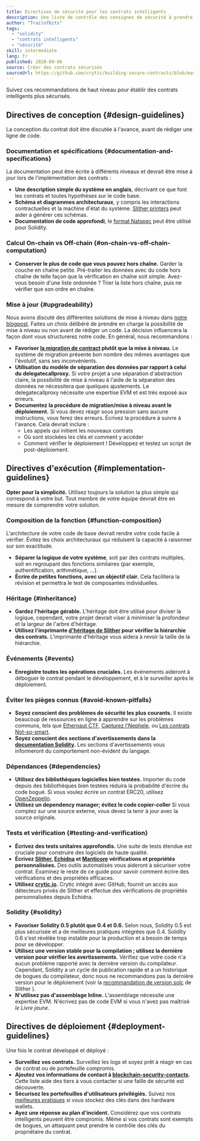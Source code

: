 ```yaml
---
title: Directives de sécurité pour les contrats intelligents
description: Une liste de contrôle des consignes de sécurité à prendre en compte lors de la création de votre DApp
author: "Trailofbits"
tags:
  - "solidity"
  - "contrats intelligents"
  - "sécurité"
skill: intermediate
lang: fr
published: 2020-09-06
source: Créer des contrats sécurisés
sourceUrl: https://github.com/crytic/building-secure-contracts/blob/master/development-guidelines/guidelines.md
---
```


Suivez ces recommandations de haut niveau pour établir des contrats intelligents plus sécurisés.

## Directives de conception {#design-guidelines}

La conception du contrat doit être discutée à l'avance, avant de rédiger une ligne de code.

### Documentation et spécifications {#documentation-and-specifications}

La documentation peut être écrite à différents niveaux et devrait être mise à jour lors de l'implémentation des contrats :

- **Une description simple du système en anglais**, décrivant ce que font les contrats et toutes hypothèses sur le code base.
- **Schéma et diagrammes architecturaux**, y compris les interactions contractuelles et la machine d'état du système. [Slither printers](https://github.com/crytic/slither/wiki/Printer-documentation) peut aider à générer ces schémas.
- **Documentation de code approfondi**, le [format Natspec](https://solidity.readthedocs.io/en/develop/natspec-format.html) peut être utilisé pour Solidity.

### Calcul On-chain vs Off-chain {#on-chain-vs-off-chain-computation}

- **Conserver le plus de code que vous pouvez hors chaîne.** Garder la couche en chaîne petite. Pré-traiter les données avec du code hors chaîne de telle façon que la vérification en chaîne soit simple. Avez-vous besoin d'une liste ordonnée ? Trier la liste hors chaîne, puis ne vérifier que son ordre en chaîne.

### Mise à jour {#upgradeability}

Nous avons discuté des différentes solutions de mise à niveau dans [notre blogpost](https://blog.trailofbits.com/2018/09/05/contract-upgrade-anti-patterns/). Faites un choix délibéré de prendre en charge la possibilité de mise à niveau ou non avant de rédiger un code. La décision influencera la façon dont vous structurerez notre code. En général, nous recommandons :

- **Favoriser [la migration de contract](https://blog.trailofbits.com/2018/10/29/how-contract-migration-works/) plutôt que la mise à niveau.** Le système de migration présente bon nombre des mêmes avantages que l'évolutif, sans ses inconvénients.
- **Utilisation du modèle de séparation des données par rapport à celui du delegatecallproxy.** Si votre projet a une séparation d'abstraction claire, la possibilité de mise à niveau à l'aide de la séparation des données ne nécessitera que quelques ajustements. Le delegatecallproxy nécessite une expertise EVM et est très exposé aux erreurs.
- **Documentez la procédure de migration/mise à niveau avant le déploiement.** Si vous devez réagir sous pression sans aucune instructions, vous ferez des erreurs. Écrivez la procédure à suivre à l'avance. Cela devrait inclure :
  - Les appels qui initient les nouveaux contrats
  - Où sont stockées les clés et comment y accéder
  - Comment vérifier le déploiement ! Développez et testez un script de post-déploiement.

## Directives d'exécution {#implementation-guidelines}

**Opter pour la simplicité.** Utilisez toujours la solution la plus simple qui correspond à votre but. Tout membre de votre équipe devrait être en mesure de comprendre votre solution.

### Composition de la fonction {#function-composition}

L'architecture de votre code de base devrait rendre votre code facile à vérifier. Évitez les choix architecturaux qui réduisent la capacité à raisonner sur son exactitude.

- **Séparer la logique de votre système**, soit par des contrats multiples, soit en regroupant des fonctions similaires (par exemple, authentification, arithmétique, ...).
- **Écrire de petites fonctions, avec un objectif clair.** Cela facilitera la révision et permettra le test de composantes individuelles.

### Héritage {#inheritance}

- **Gardez l'héritage gérable.** L'héritage doit être utilisé pour diviser la logique, cependant, votre projet devrait viser à minimiser la profondeur et la largeur de l'arbre d'héritage.
- **Utilisez l'imprimante [d'héritage de Slither](https://github.com/crytic/slither/wiki/Printer-documentation#inheritance-graph) pour vérifier la hiérarchie des contrats.** L'imprimante d'héritage vous aidera à revoir la taille de la hiérarchie.

### Événements {#events}

- **Enregistre toutes les opérations cruciales.** Les événements aideront à déboguer le contrat pendant le développement, et à le surveiller après le déploiement.

### Éviter les pièges connus {#avoid-known-pitfalls}

- **Soyez conscient des problèmes de sécurité les plus courants.** Il existe beaucoup de ressources en ligne à apprendre sur les problèmes communs, tels que [Ethernaut CTF](https://ethernaut.openzeppelin.com/), [Capturez l'Nephele](https://capturetheether.com/), ou [Les contrats Not-so-smart](https://github.com/crytic/not-so-smart-contracts/).
- **Soyez conscient des sections d'avertissements dans la [documentation Solidity](https://solidity.readthedocs.io/en/latest/).** Les sections d'avertissements vous informeront du comportement non-évident du langage.

### Dépendances {#dependencies}

- **Utilisez des bibliothèques logicielles bien testées.** Importer du code depuis des bibliothèques bien testées réduira la probabilité d'écrire du code bogué. Si vous voulez écrire un contrat ERC20, utilisez [OpenZeppelin](https://github.com/OpenZeppelin/openzeppelin-contracts/tree/master/contracts/token/ERC20).
- **Utilisez un dependency manager; évitez le code copier-coller** Si vous comptez sur une source externe, vous devez la tenir à jour avec la source originale.

### Tests et vérification {#testing-and-verification}

- **Écrivez des tests unitaires approfondis.** Une suite de tests étendue est cruciale pour construire des logiciels de haute qualité.
- **Écrivez [Slither](https://github.com/crytic/slither), [Echidna](https://github.com/crytic/echidna) et [Manticore](https://github.com/trailofbits/manticore) vérifications et propriétés personnalisées.** Des outils automatisés vous aideront à sécuriser votre contrat. Examinez le reste de ce guide pour savoir comment écrire des vérifications et des propriétés efficaces.
- **Utilisez [crytic.io](https://crytic.io/).** Crytic intégré avec GitHub, fournit un accès aux détecteurs privés de Slither et effectue des vérifications de propriétés personnalisées depuis Echidna.

### Solidity {#solidity}

- **Favoriser Solidity 0.5 plutôt que 0.4 et 0.6.** Selon nous, Solidity 0.5 est plus sécurisée et a de meilleures pratiques intégrées que 0.4. Solidity 0.6 s'est révélée trop instable pour la production et a besoin de temps pour se développer.
- **Utilisez une version stable pour la compilation ; utilisez la dernière version pour vérifier les avertissements.** Vérifiez que votre code n'a aucun problème rapporté avec la dernière version du compilateur. Cependant, Solidity a un cycle de publication rapide et a un historique de bogues du compilateur, donc nous ne recommandons pas la dernière version pour le déploiement (voir la [recommandation de version solc](https://github.com/crytic/slither/wiki/Detector-Documentation#recommendation-33) de Slither ).
- **N'utilisez pas d'assemblage Inline.** L'assemblage nécessite une expertise EVM. N'écrivez pas de code EVM si vous n'avez pas maîtrisé _le Livre jaune_.

## Directives de déploiement {#deployment-guidelines}

Une fois le contrat développé et déployé :

- **Surveillez vos contrats.** Surveillez les logs et soyez prêt à réagir en cas de contrat ou de portefeuille compromis.
- **Ajoutez vos informations de contact à [blockchain-security-contacts](https://github.com/crytic/blockchain-security-contacts).** Cette liste aide des tiers à vous contacter si une faille de sécurité est découverte.
- **Sécurisez les portefeuilles d'utilisateurs privilégiés.** Suivez nos [meilleures pratiques](https://blog.trailofbits.com/2018/11/27/10-rules-for-the-secure-use-of-cryptocurrency-hardware-wallets/) si vous stockez des clés dans des hardware wallets.
- **Ayez une réponse au plan d'incident.** Considérez que vos contrats intelligents peuvent être compromis. Même si vos contrats sont exempts de bogues, un attaquant peut prendre le contrôle des clés du propriétaire du contrat.
